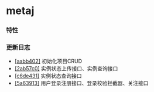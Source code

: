 # metaj

### 特性

### 更新日志
- [[aabb402]](https://github.com/tiiaan/metaj/commit/aabb40200fd641cb096d4814ab36eb49df0458ae) 初始化项目CRUD
- [[2ab57c0]](https://github.com/tiiaan/metaj/commit/2ab57c0bd04097f8d57f41f300c00c073caeb18c) 实例状态上传接口、实例查询接口
- [[c6de431]](https://github.com/tiiaan/metaj/commit/c6de4310782ff13a10c935e3a0a7d1e21211c4af) 实例状态查询接口
- [[5a63913]](https://github.com/tiiaan/metaj/commit/5a639132f7ac6ce531bdedb5f40adea3a36ed9c7) 用户登录注册接口、登录校验拦截器、关注接口
